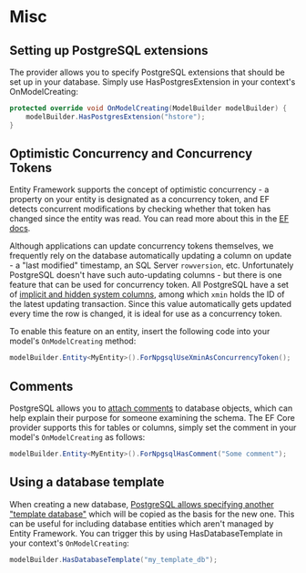 # Misc

## Setting up PostgreSQL extensions

The provider allows you to specify PostgreSQL extensions that should be set up in your database.
Simply use HasPostgresExtension in your context's OnModelCreating:

```c#
protected override void OnModelCreating(ModelBuilder modelBuilder) {
    modelBuilder.HasPostgresExtension("hstore");
}
```

## Optimistic Concurrency and Concurrency Tokens

Entity Framework supports the concept of optimistic concurrency - a property on your entity is designated as a concurrency token, and EF detects concurrent modifications by checking whether that token has changed since the entity was read. You can read more about this in the [EF docs](https://docs.microsoft.com/en-us/ef/core/modeling/concurrency).

Although applications can update concurrency tokens themselves, we frequently rely on the database automatically updating a column on update - a "last modified" timestamp, an SQL Server `rowversion`, etc. Unfortunately PostgreSQL doesn't have such auto-updating columns - but there is one feature that can be used for concurrency token. All PostgreSQL have a set of [implicit and hidden system columns](https://www.postgresql.org/docs/current/static/ddl-system-columns.htm://www.postgresql.org/docs/current/static/ddl-system-columns.html), among which `xmin` holds the ID of the latest updating transaction. Since this value automatically gets updated every time the row is changed, it is ideal for use as a concurrency token.

To enable this feature on an entity, insert the following code into your model's `OnModelCreating` method:

```c#
modelBuilder.Entity<MyEntity>().ForNpgsqlUseXminAsConcurrencyToken();
```

## Comments

PostgreSQL allows you to [attach comments](https://www.postgresql.org/docs/current/static/sql-syntax.html) to database objects, which can help explain their purpose for someone examining the schema. The EF Core provider supports this for tables or columns, simply set the comment in your model's `OnModelCreating` as follows:

```c#
modelBuilder.Entity<MyEntity>().ForNpgsqlHasComment("Some comment");
```

## Using a database template

When creating a new database,
[PostgreSQL allows specifying another "template database"](http://www.postgresql.org/docs/current/static/manage-ag-templatedbs.html)
which will be copied as the basis for the new one. This can be useful for including database entities which aren't managed by Entity Framework. You can trigger this by using HasDatabaseTemplate in your context's `OnModelCreating`:

```c#
modelBuilder.HasDatabaseTemplate("my_template_db");
```
